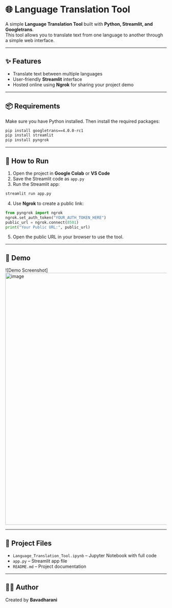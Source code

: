 # 🌐 Language Translation Tool

A simple **Language Translation Tool** built with **Python, Streamlit, and Googletrans**.  
This tool allows you to translate text from one language to another through a simple web interface.

---

## ✨ Features
- Translate text between multiple languages  
- User-friendly **Streamlit** interface  
- Hosted online using **Ngrok** for sharing your project demo  

---

## 📦 Requirements
Make sure you have Python installed. Then install the required packages:

```bash
pip install googletrans==4.0.0-rc1
pip install streamlit
pip install pyngrok
```

---

## 🚀 How to Run
1. Open the project in **Google Colab** or **VS Code**  
2. Save the Streamlit code as `app.py`  
3. Run the Streamlit app:

```bash
streamlit run app.py
```

4. Use **Ngrok** to create a public link:

```python
from pyngrok import ngrok
ngrok.set_auth_token("YOUR_AUTH_TOKEN_HERE")
public_url = ngrok.connect(8501)
print("Your Public URL:", public_url)
```

5. Open the public URL in your browser to use the tool.

---

## 📸 Demo
![Demo Screenshot]<img width="1076" height="785" alt="image" src="https://github.com/user-attachments/assets/e9472497-5ec2-4ac6-bbc3-1fb917e20a55" />


---

## 📂 Project Files
- `Language_Translation_Tool.ipynb` – Jupyter Notebook with full code  
- `app.py` – Streamlit app file  
- `README.md` – Project documentation  

---

## 👨‍💻 Author
Created by **Bavadharani**
